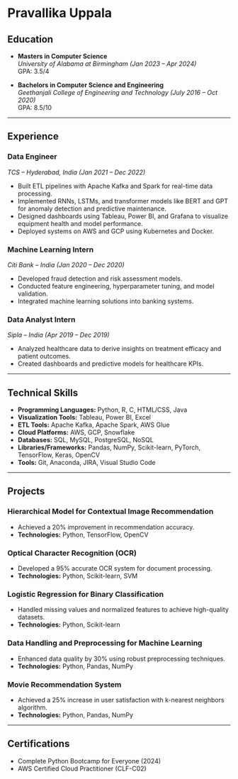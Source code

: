 # Pravallika Uppala

## Education
- **Masters in Computer Science**  
  *University of Alabama at Birmingham (Jan 2023 – Apr 2024)*  
  GPA: 3.5/4  

- **Bachelors in Computer Science and Engineering**  
  *Geethanjali College of Engineering and Technology (July 2016 – Oct 2020)*  
  GPA: 8.5/10  

---

## Experience

### **Data Engineer**  
*TCS – Hyderabad, India (Jan 2021 – Dec 2022)*  
- Built ETL pipelines with Apache Kafka and Spark for real-time data processing.  
- Implemented RNNs, LSTMs, and transformer models like BERT and GPT for anomaly detection and predictive maintenance.  
- Designed dashboards using Tableau, Power BI, and Grafana to visualize equipment health and model performance.  
- Deployed systems on AWS and GCP using Kubernetes and Docker.  

### **Machine Learning Intern**  
*Citi Bank – India (Jan 2020 – Dec 2020)*  
- Developed fraud detection and risk assessment models.  
- Conducted feature engineering, hyperparameter tuning, and model validation.  
- Integrated machine learning solutions into banking systems.  

### **Data Analyst Intern**  
*Sipla – India (Apr 2019 – Dec 2019)*  
- Analyzed healthcare data to derive insights on treatment efficacy and patient outcomes.  
- Created dashboards and predictive models for healthcare KPIs.  

---

## Technical Skills

- **Programming Languages:** Python, R, C, HTML/CSS, Java  
- **Visualization Tools:** Tableau, Power BI, Excel  
- **ETL Tools:** Apache Kafka, Apache Spark, AWS Glue  
- **Cloud Platforms:** AWS, GCP, Snowflake  
- **Databases:** SQL, MySQL, PostgreSQL, NoSQL  
- **Libraries/Frameworks:** Pandas, NumPy, Scikit-learn, PyTorch, TensorFlow, Keras, OpenCV  
- **Tools:** Git, Anaconda, JIRA, Visual Studio Code  

---

## Projects

### **Hierarchical Model for Contextual Image Recommendation**
- Achieved a 20% improvement in recommendation accuracy.  
- **Technologies:** Python, TensorFlow, OpenCV  

### **Optical Character Recognition (OCR)**
- Developed a 95% accurate OCR system for document processing.  
- **Technologies:** Python, Scikit-learn, SVM  

### **Logistic Regression for Binary Classification**
- Handled missing values and normalized features to achieve high-quality datasets.  
- **Technologies:** Python, Scikit-learn  

### **Data Handling and Preprocessing for Machine Learning**
- Enhanced data quality by 30% using robust preprocessing techniques.  
- **Technologies:** Python, Pandas, NumPy  

### **Movie Recommendation System**
- Achieved a 25% increase in user satisfaction with k-nearest neighbors algorithm.  
- **Technologies:** Python, Pandas, NumPy  

---

## Certifications

- Complete Python Bootcamp for Everyone (2024)  
- AWS Certified Cloud Practitioner (CLF-C02)  
